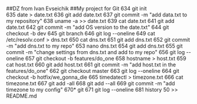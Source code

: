 ##DZ from Ivan Evseichik
##My project for Git
  634	git init	
  635  date > date.txt
  636  git add date.txt 
  637  git commit -m "add data.txt to my repository"
  638  uname -a >> date.txt 
  639  cat date.txt 
  641  git add date.txt 
  642  git commit -m "add OS version to the date.txt"
  644  git checkout -b dev
  645  git branch
  646  git log --oneline
  649  cat /etc/resolv.conf > dns.txt
  650  cat dns.txt 
  651  git add dns.txt 
  652  git commit -m "add dns.txt to my repo"
  653  nano dns.txt 
  654  git add dns.txt 
  655  git commit -m "change settings from dns.txt and add to my repo"
  656  git log --oneline
  657  git checkout -b features/do_one
  658  hostname > host.txt
  659  cat host.txt 
  660  git add host.txt 
  661  git commit -m "add host.txt in the features/do_one"
  662  git checkout master
  663  git log --oneline
  664  git checkout -b hotfix/we_gonna_die
  665  timedatectl > timezone.txt
  666  cat timezone.txt 
  667  git add -all
  668  git add --all
  669  git commit -m "add timezone to my config"
  670* git 
  671  git log --oneline
  681  history 50 >> README.md 
